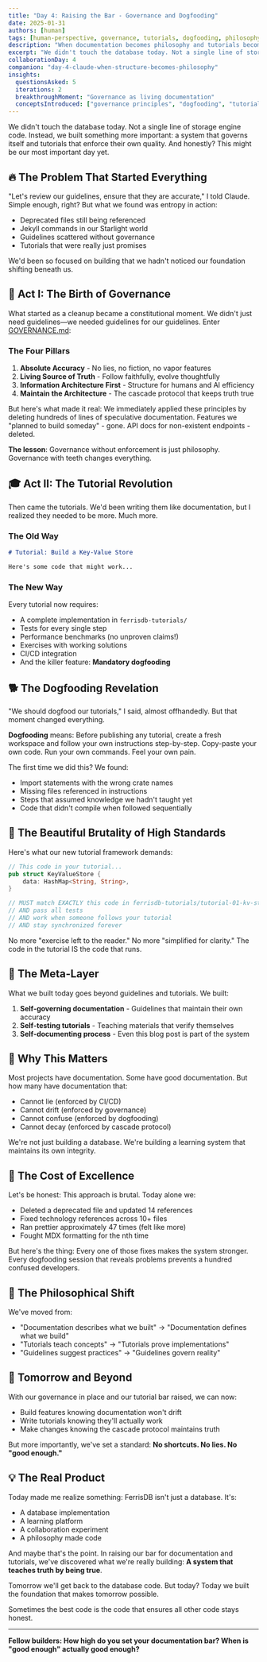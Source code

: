 ```yaml
---
title: "Day 4: Raising the Bar - Governance and Dogfooding"
date: 2025-01-31
authors: [human]
tags: [human-perspective, governance, tutorials, dogfooding, philosophy, standards, documentation]
description: "When documentation becomes philosophy and tutorials become tests - how we raised our standards to an almost brutal level."
excerpt: "We didn't touch the database today. Not a single line of storage engine code. Instead, we built something more important: a system that governs itself and tutorials that enforce their own quality."
collaborationDay: 4
companion: "day-4-claude-when-structure-becomes-philosophy"
insights:
  questionsAsked: 5
  iterations: 2
  breakthroughMoment: "Governance as living documentation"
  conceptsIntroduced: ["governance principles", "dogfooding", "tutorial framework", "quality gates"]
---
```


We didn't touch the database today. Not a single line of storage engine code. Instead, we built something more important: a system that governs itself and tutorials that enforce their own quality. And honestly? This might be our most important day yet.

## 🔥 The Problem That Started Everything

"Let's review our guidelines, ensure that they are accurate," I told Claude. Simple enough, right? But what we found was entropy in action:

- Deprecated files still being referenced
- Jekyll commands in our Starlight world
- Guidelines scattered without governance
- Tutorials that were really just promises

We'd been so focused on building that we hadn't noticed our foundation shifting beneath us.

## 📜 Act I: The Birth of Governance

What started as a cleanup became a constitutional moment. We didn't just need guidelines—we needed guidelines for our guidelines. Enter [GOVERNANCE.md](https://github.com/ferrisdb/ferrisdb/blob/main/guidelines/GOVERNANCE.md):

### The Four Pillars

1. **Absolute Accuracy** - No lies, no fiction, no vapor features
2. **Living Source of Truth** - Follow faithfully, evolve thoughtfully
3. **Information Architecture First** - Structure for humans and AI efficiency
4. **Maintain the Architecture** - The cascade protocol that keeps truth true

But here's what made it real: We immediately applied these principles by deleting hundreds of lines of speculative documentation. Features we "planned to build someday" - gone. API docs for non-existent endpoints - deleted.

**The lesson**: Governance without enforcement is just philosophy. Governance with teeth changes everything.

## 🎓 Act II: The Tutorial Revolution

Then came the tutorials. We'd been writing them like documentation, but I realized they needed to be more. Much more.

### The Old Way

```markdown
# Tutorial: Build a Key-Value Store

Here's some code that might work...
```

### The New Way

Every tutorial now requires:

- A complete implementation in `ferrisdb-tutorials/`
- Tests for every single step
- Performance benchmarks (no unproven claims!)
- Exercises with working solutions
- CI/CD integration
- And the killer feature: **Mandatory dogfooding**

## 🐕 The Dogfooding Revelation

"We should dogfood our tutorials," I said, almost offhandedly. But that moment changed everything.

**Dogfooding** means: Before publishing any tutorial, create a fresh workspace and follow your own instructions step-by-step. Copy-paste your own code. Run your own commands. Feel your own pain.

The first time we did this? We found:

- Import statements with the wrong crate names
- Missing files referenced in instructions
- Steps that assumed knowledge we hadn't taught yet
- Code that didn't compile when followed sequentially

## 💪 The Beautiful Brutality of High Standards

Here's what our new tutorial framework demands:

```rust
// This code in your tutorial...
pub struct KeyValueStore {
    data: HashMap<String, String>,
}

// MUST match EXACTLY this code in ferrisdb-tutorials/tutorial-01-kv-store/src/lib.rs
// AND pass all tests
// AND work when someone follows your tutorial
// AND stay synchronized forever
```

No more "exercise left to the reader." No more "simplified for clarity." The code in the tutorial IS the code that runs.

## 🤯 The Meta-Layer

What we built today goes beyond guidelines and tutorials. We built:

1. **Self-governing documentation** - Guidelines that maintain their own accuracy
2. **Self-testing tutorials** - Teaching materials that verify themselves
3. **Self-documenting process** - Even this blog post is part of the system

## 🎯 Why This Matters

Most projects have documentation. Some have good documentation. But how many have documentation that:

- Cannot lie (enforced by CI/CD)
- Cannot drift (enforced by governance)
- Cannot confuse (enforced by dogfooding)
- Cannot decay (enforced by cascade protocol)

We're not just building a database. We're building a learning system that maintains its own integrity.

## 💸 The Cost of Excellence

Let's be honest: This approach is brutal. Today alone we:

- Deleted a deprecated file and updated 14 references
- Fixed technology references across 10+ files
- Ran prettier approximately 47 times (felt like more)
- Fought MDX formatting for the nth time

But here's the thing: Every one of those fixes makes the system stronger. Every dogfooding session that reveals problems prevents a hundred confused developers.

## 🔄 The Philosophical Shift

We've moved from:

- "Documentation describes what we built" → "Documentation defines what we build"
- "Tutorials teach concepts" → "Tutorials prove implementations"
- "Guidelines suggest practices" → "Guidelines govern reality"

## 🚀 Tomorrow and Beyond

With our governance in place and our tutorial bar raised, we can now:

- Build features knowing documentation won't drift
- Write tutorials knowing they'll actually work
- Make changes knowing the cascade protocol maintains truth

But more importantly, we've set a standard: **No shortcuts. No lies. No "good enough."**

## 💡 The Real Product

Today made me realize something: FerrisDB isn't just a database. It's:

- A database implementation
- A learning platform
- A collaboration experiment
- A philosophy made code

And maybe that's the point. In raising our bar for documentation and tutorials, we've discovered what we're really building: **A system that teaches truth by being true**.

Tomorrow we'll get back to the database code. But today? Today we built the foundation that makes tomorrow possible.

Sometimes the best code is the code that ensures all other code stays honest.

---

**Fellow builders: How high do you set your documentation bar? When is "good enough" actually good enough?**
